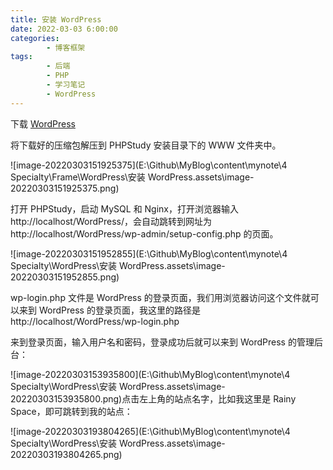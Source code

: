```yaml
---
title: 安装 WordPress
date: 2022-03-03 6:00:00
categories:
        - 博客框架
tags:
        - 后端
        - PHP
        - 学习笔记
        - WordPress
---
```


下载 [WordPress](https://cn.wordpress.org/download/)

将下载好的压缩包解压到 PHPStudy 安装目录下的 WWW 文件夹中。

![image-20220303151925375](E:\Github\MyBlog\content\mynote\4 Specialty\Frame\WordPress\安装 WordPress.assets\image-20220303151925375.png)

打开 PHPStudy，启动 MySQL 和 Nginx，打开浏览器输入 http://localhost/WordPress/，会自动跳转到网址为 http://localhost/WordPress/wp-admin/setup-config.php 的页面。

![image-20220303151952855](E:\Github\MyBlog\content\mynote\4 Specialty\WordPress\安装 WordPress.assets\image-20220303151952855.png)

wp-login.php 文件是 WordPress 的登录页面，我们用浏览器访问这个文件就可以来到 WordPress 的登录页面，我这里的路径是 http://localhost/WordPress/wp-login.php

来到登录页面，输入用户名和密码，登录成功后就可以来到 WordPress 的管理后台：

![image-20220303153935800](E:\Github\MyBlog\content\mynote\4 Specialty\WordPress\安装 WordPress.assets\image-20220303153935800.png)点击左上角的站点名字，比如我这里是 Rainy Space，即可跳转到我的站点：

![image-20220303193804265](E:\Github\MyBlog\content\mynote\4 Specialty\WordPress\安装 WordPress.assets\image-20220303193804265.png)
